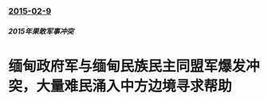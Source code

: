 ### [2015-02-9](/news/2015/02/9/index.md)

##### 2015年果敢军事冲突
# 缅甸政府军与缅甸民族民主同盟军爆发冲突，大量难民涌入中方边境寻求帮助



